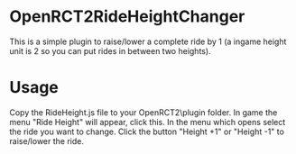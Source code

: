 # OpenRCT2RideHeightChanger
This is a simple plugin to raise/lower a complete ride by 1 (a ingame height unit is 2 so you can put rides in between two heights).

# Usage
Copy the RideHeight.js file to your OpenRCT2\plugin folder.
In game the menu "Ride Height" will appear, click this.
In the menu which opens select the ride you want to change.
Click the button "Height +1" or "Height -1" to raise/lower the ride.